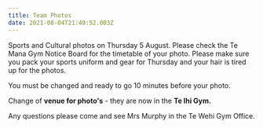 ```yaml
---
title: Team Photos
date: 2021-08-04T21:49:52.003Z
---
```

Sports and Cultural photos on Thursday 5 August. Please check the Te Mana Gym Notice Board for the timetable of your photo. Please make sure you pack your sports uniform and gear for Thursday and your hair is tired up for the photos.

You must be changed and ready to go 10 minutes before your photo.

Change of **venue for photo's** - they are now in the **Te Ihi Gym.**

Any questions please come and see Mrs Murphy in the Te Wehi Gym Office.